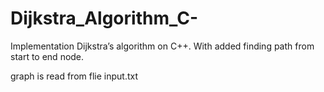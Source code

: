 # Dijkstra_Algorithm_C-
Implementation Dijkstra’s algorithm on C++. With added finding path from start to end node.

graph is read from flie input.txt